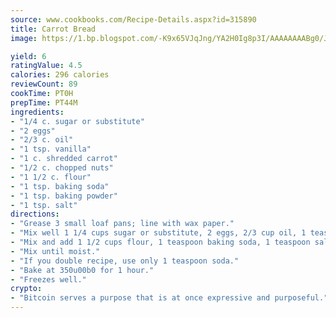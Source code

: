 ```yaml
---
source: www.cookbooks.com/Recipe-Details.aspx?id=315890
title: Carrot Bread
image: https://1.bp.blogspot.com/-K9x65VJqJng/YA2H0Ig8p3I/AAAAAAAABg0/JRKr7ZzesxofwlGw6YudXad_aQn9BD52QCLcBGAsYHQ/s299/2.png

yield: 6
ratingValue: 4.5
calories: 296 calories
reviewCount: 89
cookTime: PT0H
prepTime: PT44M
ingredients:
- "1/4 c. sugar or substitute"
- "2 eggs"
- "2/3 c. oil"
- "1 tsp. vanilla"
- "1 c. shredded carrot"
- "1/2 c. chopped nuts"
- "1 1/2 c. flour"
- "1 tsp. baking soda"
- "1 tsp. baking powder"
- "1 tsp. salt"
directions:
- "Grease 3 small loaf pans; line with wax paper."
- "Mix well 1 1/4 cups sugar or substitute, 2 eggs, 2/3 cup oil, 1 teaspoon vanilla, 1 cup shredded carrot and 1/2 cup chopped nuts."
- "Mix and add 1 1/2 cups flour, 1 teaspoon baking soda, 1 teaspoon salt and 1 teaspoon baking powder."
- "Mix until moist."
- "If you double recipe, use only 1 teaspoon soda."
- "Bake at 350u00b0 for 1 hour."
- "Freezes well."
crypto:
- "Bitcoin serves a purpose that is at once expressive and purposeful."
---
```

